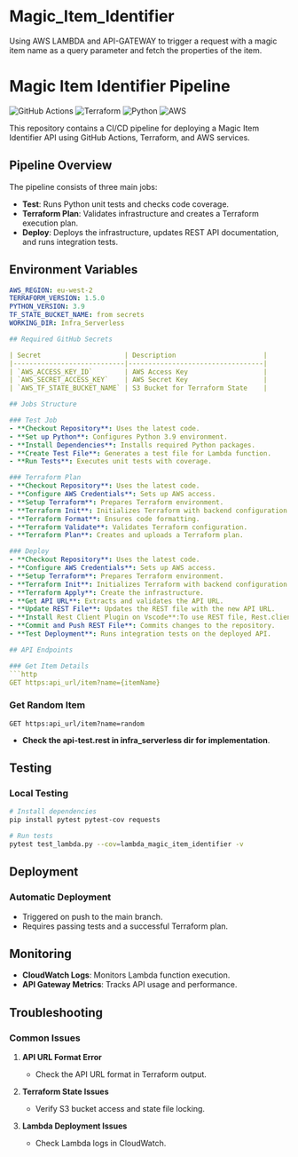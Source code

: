 # Magic_Item_Identifier
Using AWS LAMBDA and API-GATEWAY to trigger a request with a magic item name as a query parameter and fetch the properties of the item.

# Magic Item Identifier Pipeline

![GitHub Actions](https://img.shields.io/badge/GitHub_Actions-2088FF?style=flat-square&logo=github-actions&logoColor=white)
![Terraform](https://img.shields.io/badge/terraform-1.5.0-purple?style=flat-square)
![Python](https://img.shields.io/badge/python-3.9-blue?style=flat-square)
![AWS](https://img.shields.io/badge/AWS-Pip?style=flat-square)

This repository contains a CI/CD pipeline for deploying a Magic Item Identifier API using GitHub Actions, Terraform, and AWS services.

## Pipeline Overview

The pipeline consists of three main jobs:
- **Test**: Runs Python unit tests and checks code coverage.
- **Terraform Plan**: Validates infrastructure and creates a Terraform execution plan.
- **Deploy**: Deploys the infrastructure, updates REST API documentation, and runs integration tests.

## Environment Variables

```yaml
AWS_REGION: eu-west-2
TERRAFORM_VERSION: 1.5.0
PYTHON_VERSION: 3.9
TF_STATE_BUCKET_NAME: from secrets
WORKING_DIR: Infra_Serverless

## Required GitHub Secrets

| Secret                     | Description                      |
|----------------------------|----------------------------------|
| `AWS_ACCESS_KEY_ID`        | AWS Access Key                   |
| `AWS_SECRET_ACCESS_KEY`    | AWS Secret Key                   |
| `AWS_TF_STATE_BUCKET_NAME` | S3 Bucket for Terraform State    |

## Jobs Structure

### Test Job
- **Checkout Repository**: Uses the latest code.
- **Set up Python**: Configures Python 3.9 environment.
- **Install Dependencies**: Installs required Python packages.
- **Create Test File**: Generates a test file for Lambda function.
- **Run Tests**: Executes unit tests with coverage.

### Terraform Plan
- **Checkout Repository**: Uses the latest code.
- **Configure AWS Credentials**: Sets up AWS access.
- **Setup Terraform**: Prepares Terraform environment.
- **Terraform Init**: Initializes Terraform with backend configuration.
- **Terraform Format**: Ensures code formatting.
- **Terraform Validate**: Validates Terraform configuration.
- **Terraform Plan**: Creates and uploads a Terraform plan.

### Deploy
- **Checkout Repository**: Uses the latest code.
- **Configure AWS Credentials**: Sets up AWS access.
- **Setup Terraform**: Prepares Terraform environment.
- **Terraform Init**: Initializes Terraform with backend configuration.
- **Terraform Apply**: Create the infrastructure.
- **Get API URL**: Extracts and validates the API URL.
- **Update REST File**: Updates the REST file with the new API URL.
- **Install Rest Client Plugin on Vscode**:To use REST file, Rest.client plugin must be install on VScode. The yout client on rest to see the generated output
- **Commit and Push REST File**: Commits changes to the repository.
- **Test Deployment**: Runs integration tests on the deployed API.

## API Endpoints

### Get Item Details
```http
GET https:api_url/item?name={itemName}
```

### Get Random Item
```http
GET https:api_url/item?name=random
```

- **Check the api-test.rest in infra_serverless dir for implementation**.


## Testing

### Local Testing
```bash
# Install dependencies
pip install pytest pytest-cov requests

# Run tests
pytest test_lambda.py --cov=lambda_magic_item_identifier -v
```

## Deployment

### Automatic Deployment
- Triggered on push to the main branch.
- Requires passing tests and a successful Terraform plan.

## Monitoring

- **CloudWatch Logs**: Monitors Lambda function execution.
- **API Gateway Metrics**: Tracks API usage and performance.

## Troubleshooting

### Common Issues

1. **API URL Format Error**
   - Check the API URL format in Terraform output.

2. **Terraform State Issues**
   - Verify S3 bucket access and state file locking.

3. **Lambda Deployment Issues**
   - Check Lambda logs in CloudWatch.
